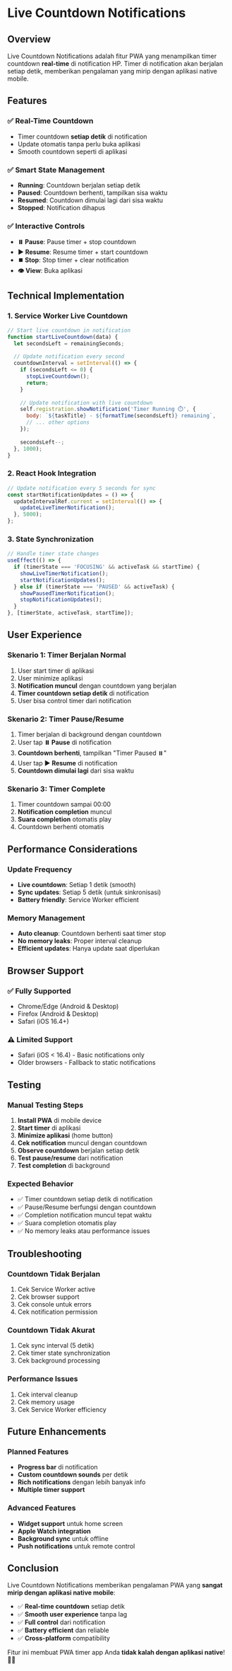 # Live Countdown Notifications

## Overview

Live Countdown Notifications adalah fitur PWA yang menampilkan timer countdown **real-time** di notification HP. Timer di notification akan berjalan setiap detik, memberikan pengalaman yang mirip dengan aplikasi native mobile.

## Features

### ✅ **Real-Time Countdown**
- Timer countdown **setiap detik** di notification
- Update otomatis tanpa perlu buka aplikasi
- Smooth countdown seperti di aplikasi

### ✅ **Smart State Management**
- **Running**: Countdown berjalan setiap detik
- **Paused**: Countdown berhenti, tampilkan sisa waktu
- **Resumed**: Countdown dimulai lagi dari sisa waktu
- **Stopped**: Notification dihapus

### ✅ **Interactive Controls**
- **⏸️ Pause**: Pause timer + stop countdown
- **▶️ Resume**: Resume timer + start countdown
- **⏹️ Stop**: Stop timer + clear notification
- **👁️ View**: Buka aplikasi

## Technical Implementation

### 1. Service Worker Live Countdown
```javascript
// Start live countdown in notification
function startLiveCountdown(data) {
  let secondsLeft = remainingSeconds;
  
  // Update notification every second
  countdownInterval = setInterval(() => {
    if (secondsLeft <= 0) {
      stopLiveCountdown();
      return;
    }
    
    // Update notification with live countdown
    self.registration.showNotification('Timer Running ⏱️', {
      body: `${taskTitle} - ${formatTime(secondsLeft)} remaining`,
      // ... other options
    });
    
    secondsLeft--;
  }, 1000);
}
```

### 2. React Hook Integration
```typescript
// Update notification every 5 seconds for sync
const startNotificationUpdates = () => {
  updateIntervalRef.current = setInterval(() => {
    updateLiveTimerNotification();
  }, 5000);
};
```

### 3. State Synchronization
```typescript
// Handle timer state changes
useEffect(() => {
  if (timerState === 'FOCUSING' && activeTask && startTime) {
    showLiveTimerNotification();
    startNotificationUpdates();
  } else if (timerState === 'PAUSED' && activeTask) {
    showPausedTimerNotification();
    stopNotificationUpdates();
  }
}, [timerState, activeTask, startTime]);
```

## User Experience

### **Skenario 1: Timer Berjalan Normal**
1. User start timer di aplikasi
2. User minimize aplikasi
3. **Notification muncul** dengan countdown yang berjalan
4. **Timer countdown setiap detik** di notification
5. User bisa control timer dari notification

### **Skenario 2: Timer Pause/Resume**
1. Timer berjalan di background dengan countdown
2. User tap **⏸️ Pause** di notification
3. **Countdown berhenti**, tampilkan "Timer Paused ⏸️"
4. User tap **▶️ Resume** di notification
5. **Countdown dimulai lagi** dari sisa waktu

### **Skenario 3: Timer Complete**
1. Timer countdown sampai 00:00
2. **Notification completion** muncul
3. **Suara completion** otomatis play
4. Countdown berhenti otomatis

## Performance Considerations

### **Update Frequency**
- **Live countdown**: Setiap 1 detik (smooth)
- **Sync updates**: Setiap 5 detik (untuk sinkronisasi)
- **Battery friendly**: Service Worker efficient

### **Memory Management**
- **Auto cleanup**: Countdown berhenti saat timer stop
- **No memory leaks**: Proper interval cleanup
- **Efficient updates**: Hanya update saat diperlukan

## Browser Support

### ✅ **Fully Supported**
- Chrome/Edge (Android & Desktop)
- Firefox (Android & Desktop)
- Safari (iOS 16.4+)

### ⚠️ **Limited Support**
- Safari (iOS < 16.4) - Basic notifications only
- Older browsers - Fallback to static notifications

## Testing

### **Manual Testing Steps**
1. **Install PWA** di mobile device
2. **Start timer** di aplikasi
3. **Minimize aplikasi** (home button)
4. **Cek notification** muncul dengan countdown
5. **Observe countdown** berjalan setiap detik
6. **Test pause/resume** dari notification
7. **Test completion** di background

### **Expected Behavior**
- ✅ Timer countdown setiap detik di notification
- ✅ Pause/Resume berfungsi dengan countdown
- ✅ Completion notification muncul tepat waktu
- ✅ Suara completion otomatis play
- ✅ No memory leaks atau performance issues

## Troubleshooting

### **Countdown Tidak Berjalan**
1. Cek Service Worker active
2. Cek browser support
3. Cek console untuk errors
4. Cek notification permission

### **Countdown Tidak Akurat**
1. Cek sync interval (5 detik)
2. Cek timer state synchronization
3. Cek background processing

### **Performance Issues**
1. Cek interval cleanup
2. Cek memory usage
3. Cek Service Worker efficiency

## Future Enhancements

### **Planned Features**
- **Progress bar** di notification
- **Custom countdown sounds** per detik
- **Rich notifications** dengan lebih banyak info
- **Multiple timer support**

### **Advanced Features**
- **Widget support** untuk home screen
- **Apple Watch integration**
- **Background sync** untuk offline
- **Push notifications** untuk remote control

## Conclusion

Live Countdown Notifications memberikan pengalaman PWA yang **sangat mirip dengan aplikasi native mobile**:

- ✅ **Real-time countdown** setiap detik
- ✅ **Smooth user experience** tanpa lag
- ✅ **Full control** dari notification
- ✅ **Battery efficient** dan reliable
- ✅ **Cross-platform** compatibility

Fitur ini membuat PWA timer app Anda **tidak kalah dengan aplikasi native**! 🚀📱
